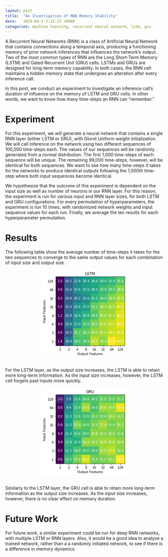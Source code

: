 ```yaml
---
layout: post
title:  "An Investigation of RNN Memory Stability"
date:   2019-04-2 7:22:23 +0000
categories: machine learning, recurrent neural network, lstm, gru
---
```


<html>
    <body>
        <p>
    A Recurrent Neural Networks (RNN) is a class of Artificial Neural Network that contains connections along a temporal axis, producing a functioning memory of prior network inferences that influences the network’s output. Two of the most common types of RNN are the Long Short-Term Memory (LSTM) and Gated Recurrent Unit (GRU) cells. LSTMs and GRUs are designed for long-term memory capability. In both cases, the RNN cell maintains a hidden memory state that undergoes an alteration after every inference call.</p>
      <p>
    In this post, we conduct an experiment to investigate an inference call’s duration of influence on the memory of LSTM and GRU cells. In other words, we want to know how many time-steps an RNN can “remember.”</p>
<h1>Experiment</h1>
<p>For this experiment, we will generate a neural network that contains a single RNN layer (either LSTM or GRU), with Glorot Uniform weight initialization. We will call inference on the network using two different sequences of 100,000 time-steps each. The values of our sequences will be randomly generated from a normal distribution. The first 1,000 time-steps of each sequence will be unique. The remaining 99,000 time-steps, however, will be identical for both sequences. We want to see how many time-steps it takes for the networks to produce identical outputs following the 1,000th time-step where both input sequences become identical.</p>
<p>We hypothesize that the outcome of this experiment is dependent on the input size as well as number of neurons in our RNN layer. For this reason, the experiment is run for various input and RNN layer sizes, for both LSTM and GRU configurations. For every permutation of hyperparameters, the experiment is run 10 times, with randomized network weights and input sequence values for each run. Finally, we average the ten results for each hyperparameter permutation.</p>
<h1>Results</h1>
<p>The following table show the average number of time-steps it takes for the two sequences to converge to the same output values for each combination of input size and output size.</p>
<img src="/assets/images/post9_fig1.png" style="display:block;margin-left:auto;margin-right: auto;width:auto;">
        <br>
<p>For the LSTM layer, as the output size increases, the LSTM is able to retain more long-term information. As the input size increases, however, the LSTM cell forgets past inputs more quickly.</p>
<img src="/assets/images/post9_fig2.png" style="display:block;margin-left:auto;margin-right: auto;width:auto;">
        <br>
<p>Similarly to the LSTM layer, the GRU cell is able to retain more long-term information as the output size increases. As the input size increases, however, there is no clear effect on memory duration.</p>
<h1>Future Work</h1>
<p>For future work, a similar experiment could be run for deep RNN networks, with multiple LSTM or RNN layers. Also, it would be a good idea to analyze a trained network, rather than a a randomly initiated network, to see if there is a difference in memory dynamics.</p>
        </body></html>
